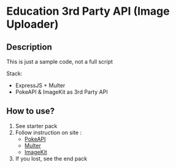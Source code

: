 # Education 3rd Party API (Image Uploader)

## Description

This is just a sample code, not a full script

Stack:

- ExpressJS + Multer
- PokeAPI & ImageKit as 3rd Party API

## How to use?
1. See starter pack 
2. Follow instruction on site :
    - [PokeAPI](https://pokeapi.co/)
    - [Multer](https://www.npmjs.com/package/multer)
    - [ImageKit](https://docs.imagekit.io/api-reference/upload-file-api/server-side-file-upload)
3. If you lost, see the end pack